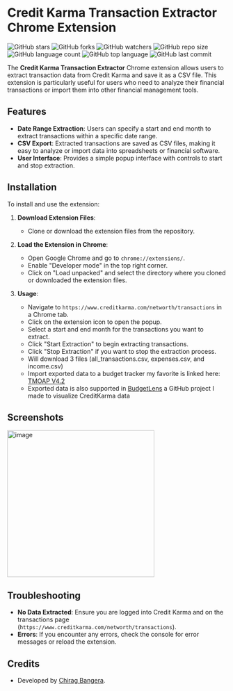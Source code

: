 # Credit Karma Transaction Extractor Chrome Extension

![GitHub stars](https://img.shields.io/github/stars/cbangera2/CreditKarmaExtractor?style=social)
![GitHub forks](https://img.shields.io/github/forks/cbangera2/CreditKarmaExtractor?style=social)
![GitHub watchers](https://img.shields.io/github/watchers/cbangera2/CreditKarmaExtractor?style=social)
![GitHub repo size](https://img.shields.io/github/repo-size/cbangera2/CreditKarmaExtractor)
![GitHub language count](https://img.shields.io/github/languages/count/cbangera2/CreditKarmaExtractor)
![GitHub top language](https://img.shields.io/github/languages/top/cbangera2/CreditKarmaExtractor)
![GitHub last commit](https://img.shields.io/github/last-commit/cbangera2/CreditKarmaExtractor?color=red)

The **Credit Karma Transaction Extractor** Chrome extension allows users to extract transaction data from Credit Karma and save it as a CSV file. This extension is particularly useful for users who need to analyze their financial transactions or import them into other financial management tools.

## Features

- **Date Range Extraction**: Users can specify a start and end month to extract transactions within a specific date range.
- **CSV Export**: Extracted transactions are saved as CSV files, making it easy to analyze or import data into spreadsheets or financial software.
- **User Interface**: Provides a simple popup interface with controls to start and stop extraction.

## Installation

To install and use the extension:

1. **Download Extension Files**:
   - Clone or download the extension files from the repository.

2. **Load the Extension in Chrome**:
   - Open Google Chrome and go to `chrome://extensions/`.
   - Enable "Developer mode" in the top right corner.
   - Click on "Load unpacked" and select the directory where you cloned or downloaded the extension files.

3. **Usage**:
   - Navigate to `https://www.creditkarma.com/networth/transactions` in a Chrome tab.
   - Click on the extension icon to open the popup.
   - Select a start and end month for the transactions you want to extract.
   - Click "Start Extraction" to begin extracting transactions.
   - Click "Stop Extraction" if you want to stop the extraction process.
   - Will download 3 files (all_transactions.csv, expenses.csv, and income.csv)
   - Import exported data to a budget tracker my favorite is linked here: [TMOAP V4.2](https://themeasureofaplan.com/budget-tracking-tool/)
   - Exported data is also supported in [BudgetLens](https://github.com/cbangera2/BudgetLens/) a GitHub project I made to visualize CreditKarma data

## Screenshots

<img width="338" alt="image" src="https://github.com/cbangera2/CreditKarmaExtractor/assets/18430740/881aae4c-ec2a-498e-b3fd-a64c88c4fb1f">

## Troubleshooting

- **No Data Extracted**: Ensure you are logged into Credit Karma and on the transactions page (`https://www.creditkarma.com/networth/transactions`).
- **Errors**: If you encounter any errors, check the console for error messages or reload the extension.

## Credits

- Developed by [Chirag Bangera](https://github.com/cbangera2).
